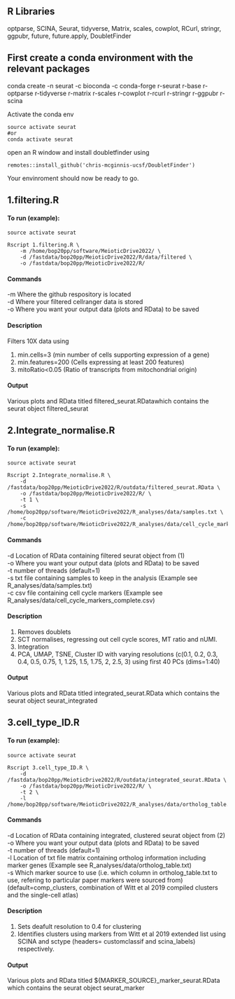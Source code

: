 ## R Libraries
optparse, SCINA, Seurat, tidyverse, Matrix, scales, cowplot, RCurl, stringr, ggpubr, future, future.apply, DoubletFinder


## First create a conda environment with the relevant packages 
conda create -n seurat -c bioconda -c conda-forge r-seurat r-base r-optparse r-tidyverse r-matrix r-scales r-cowplot r-rcurl r-stringr r-ggpubr r-scina

Activate the conda env
```
source activate seurat
#or
conda activate seurat
```
open an R window and install doubletfinder using 

```{r}
remotes::install_github('chris-mcginnis-ucsf/DoubletFinder')
```
Your envinroment should now be ready to go.


## 1.filtering.R

#### To run (example): 
```
source activate seurat

Rscript 1.filtering.R \
	-m /home/bop20pp/software/MeioticDrive2022/ \
	-d /fastdata/bop20pp/MeioticDrive2022/R/data/filtered \
	-o /fastdata/bop20pp/MeioticDrive2022/R/
```
#### Commands

-m Where the github respository is located \
-d Where your filtered cellranger data is stored \
-o Where you want your output data (plots and RData) to be saved

#### Description 
Filters 10X data using  
1. min.cells=3 (min number of cells supporting expression of a gene)
2. min.features=200 (Cells expressing at least 200 features)
3. mitoRatio<0.05 (Ratio of transcripts from mitochondrial origin)

#### Output
Various plots and RData titled filtered_seurat.RDatawhich contains the seurat object filtered_seurat

## 2.Integrate_normalise.R

#### To run (example): 
```
source activate seurat

Rscript 2.Integrate_normalise.R \
	-d /fastdata/bop20pp/MeioticDrive2022/R/outdata/filtered_seurat.RData \
	-o /fastdata/bop20pp/MeioticDrive2022/R/ \
	-t 1 \
	-s /home/bop20pp/software/MeioticDrive2022/R_analyses/data/samples.txt \
	-c /home/bop20pp/software/MeioticDrive2022/R_analyses/data/cell_cycle_markers_complete.csv
```
#### Commands
-d Location of RData containing filtered seurat object from (1) \
-o Where you want your output data (plots and RData) to be saved \
-t number of threads (default=1) \
-s txt file containing samples to keep in the analysis (Example see R_analyses/data/samples.txt) \
-c csv file containing cell cycle markers (Example see R_analyses/data/cell_cycle_markers_complete.csv) 

#### Description  
1. Removes doublets 
2. SCT normalises, regressing out cell cycle scores, MT ratio and nUMI. 
3. Integration
4. PCA, UMAP, TSNE, Cluster ID with varying resolutions (c(0.1, 0.2, 0.3, 0.4, 0.5, 0.75, 1, 1.25, 1.5, 1.75, 2,  2.5, 3) using first 40 PCs (dims=1:40)

#### Output
Various plots and RData titled integrated_seurat.RData  which contains the seurat object seurat_integrated

## 3.cell_type_ID.R
#### To run (example): 
```
source activate seurat

Rscript 3.cell_type_ID.R \
	-d /fastdata/bop20pp/MeioticDrive2022/R/outdata/integrated_seurat.RData \
	-o /fastdata/bop20pp/MeioticDrive2022/R/ \
	-t 2 \
	-l /home/bop20pp/software/MeioticDrive2022/R_analyses/data/ortholog_table.txt 
```
#### Commands
-d Location of RData containing integrated, clustered seurat object from (2) \
-o Where you want your output data (plots and RData) to be saved \
-t number of threads (default=1) \
-l Location of txt file matrix containing ortholog information including marker genes \(Example see R_analyses/data/ortholog_table.txt) \
-s Which marker source to use (i.e. which column in ortholog_table.txt to use, refering to particular paper markers were sourced from) (default=comp_clusters, combination of Witt et al 2019 compiled clusters and the single-cell atlas)

#### Description  
1. Sets deafult resolution to 0.4 for clustering
2. Identifies clusters using markers from Witt et al 2019 extended list using SCINA and sctype (headers= customclassif and scina_labels) respectively. 

#### Output
Various plots and RData titled ${MARKER_SOURCE}_marker_seurat.RData  which contains the seurat object seurat_marker

